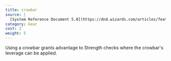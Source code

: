 ```yaml
---
title: crowbar
source: |
  [System Reference Document 5.0](https://dnd.wizards.com/articles/features/systems-reference-document-srd)
category: Gear
cost: 2
weight: 5
---
```


Using a crowbar grants advantage to Strength checks where the crowbar's leverage can be applied.
